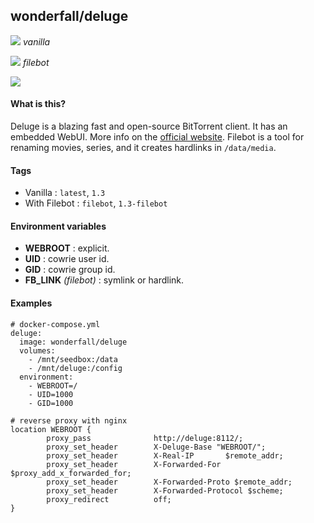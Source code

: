 ## wonderfall/deluge
[![](https://badge.imagelayers.io/wonderfall/deluge:latest.svg)](https://imagelayers.io/?images=wonderfall/deluge:latest 'Get your own badge on imagelayers.io') *vanilla*

[![](https://badge.imagelayers.io/wonderfall/deluge:filebot.svg)](https://imagelayers.io/?images=wonderfall/deluge:filebot 'Get your own badge on imagelayers.io') *filebot*

![](https://i.goopics.net/pS.png)

#### What is this?
Deluge is a blazing fast and open-source BitTorrent client. It has an embedded WebUI. More info on the [official website](http://deluge-torrent.org/). Filebot is a tool for renaming movies, series, and it creates hardlinks in `/data/media`.

#### Tags
- Vanilla : `latest`, `1.3`
- With Filebot : `filebot`, `1.3-filebot`

#### Environment variables
- **WEBROOT** : explicit.
- **UID** : cowrie user id.
- **GID** : cowrie group id.
- **FB_LINK** *(filebot)* : symlink or hardlink.

#### Examples
```
# docker-compose.yml
deluge:
  image: wonderfall/deluge
  volumes:
    - /mnt/seedbox:/data
    - /mnt/deluge:/config
  environment:
    - WEBROOT=/
    - UID=1000
    - GID=1000

# reverse proxy with nginx
location WEBROOT {
        proxy_pass              http://deluge:8112/;
        proxy_set_header        X-Deluge-Base "WEBROOT/";
        proxy_set_header        X-Real-IP       $remote_addr;
        proxy_set_header        X-Forwarded-For $proxy_add_x_forwarded_for;
        proxy_set_header        X-Forwarded-Proto $remote_addr;
        proxy_set_header        X-Forwarded-Protocol $scheme;
        proxy_redirect          off;
}
```
